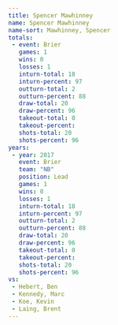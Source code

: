 ```yaml
---
title: Spencer Mawhinney
name: Spencer Mawhinney
name-sort: Mawhinney, Spencer
totals:
 - event: Brier
   games: 1
   wins: 0
   losses: 1
   inturn-total: 18
   inturn-percent: 97
   outturn-total: 2
   outturn-percent: 88
   draw-total: 20
   draw-percent: 96
   takeout-total: 0
   takeout-percent:
   shots-total: 20
   shots-percent: 96
years:
 - year: 2017
   event: Brier
   team: "NB"
   position: Lead
   games: 1
   wins: 0
   losses: 1
   inturn-total: 18
   inturn-percent: 97
   outturn-total: 2
   outturn-percent: 88
   draw-total: 20
   draw-percent: 96
   takeout-total: 0
   takeout-percent:
   shots-total: 20
   shots-percent: 96
vs:
 - Hebert, Ben
 - Kennedy, Marc
 - Koe, Kevin
 - Laing, Brent
---
```


